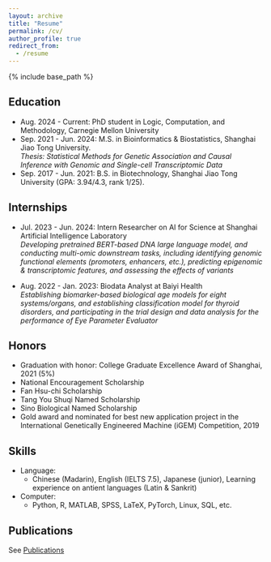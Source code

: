 ```yaml
---
layout: archive
title: "Resume"
permalink: /cv/
author_profile: true
redirect_from:
  - /resume
---
```


{% include base_path %}

## Education
* Aug. 2024 - Current: PhD student in Logic, Computation, and Methodology, Carnegie Mellon University
* Sep. 2021 - Jun. 2024: M.S. in Bioinformatics & Biostatistics, Shanghai Jiao Tong University. <br>
  *Thesis: Statistical Methods for Genetic Association and Causal Inference with Genomic and Single-cell Transcriptomic Data*
* Sep. 2017 - Jun. 2021: B.S. in Biotechnology, Shanghai Jiao Tong University (GPA: 3.94/4.3, rank 1/25).

## Internships
* Jul. 2023 - Jun. 2024: Intern Researcher on AI for Science at Shanghai Artificial Intelligence Laboratory <br>
*Developing pretrained BERT-based DNA large language model, and conducting multi-omic downstream tasks, including identifying genomic functional elements (promoters, enhancers, etc.), predicting epigenomic & transcriptomic features, and assessing the effects of variants*

* Aug. 2022 - Jan. 2023: Biodata Analyst at Baiyi Health <br>
*Establishing biomarker-based biological age models for eight systems/organs, and establishing classification model for thyroid disorders, and participating in the trial design and data analysis for the performance of Eye Parameter Evaluator*

## Honors
* Graduation with honor: College Graduate Excellence Award of Shanghai, 2021 (5%) <br>
* National Encouragement Scholarship <br>
* Fan Hsu-chi Scholarship <br>
* Tang You Shuqi Named Scholarship <br>
* Sino Biological Named Scholarship <br>
* Gold award and nominated for best new application project in the International Genetically Engineered Machine (iGEM) Competition, 2019
  
## Skills
* Language:
  * Chinese (Madarin), English (IELTS 7.5), Japanese (junior), Learning experience on antient languages (Latin & Sankrit)
* Computer:
  * Python, R, MATLAB, SPSS, LaTeX, PyTorch, Linux, SQL, etc.

## Publications
See [Publications](https://sjl-sjtu.github.io/publications)
  
<!--
Talks
======
See [Talks](https://sjl-sjtu.github.io/talks)

You can also find the PDF format of my resume: [JianleSun's CV](../files/CV_JianleSun.pdf).
-->

